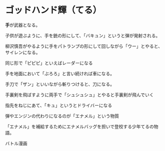 # ゴッドハンド輝（てる）

**手**が武器となる。

子供が遊ぶように、手を銃の形にして、「バキュン」というと弾が発射される。

柳沢慎吾がやるように手をパトランプの形にして回しながら「ウー」とやると、サイレンになる。

同じ形で「ピピピ」といえばレーダーになる

手を地面において「ぶろろ」と言い続ければ車になる。

手刀で「ザン」といいながら斬りつけると、刀になる。

手裏剣を飛ばすように両手で「シュシュシュ」とやると手裏剣が飛んでいく

指先をねじにあて、「キュ」というとドライバーになる

弾やエンジンの代わりになるのが「エナメル」という物質

「エナメル」を補給するためにエナメルバッグを担いで登校する少年てるの物語。

バトル漫画